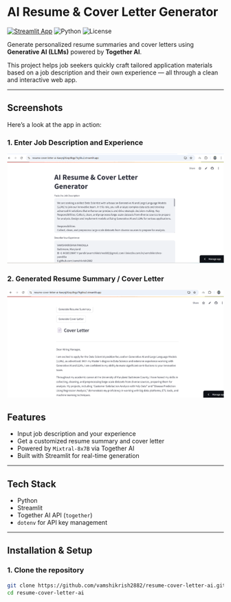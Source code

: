 #  AI Resume & Cover Letter Generator
[![Streamlit App](https://img.shields.io/badge/Live_App-Click_Here-brightgreen?logo=streamlit&style=flat)](https://resume-cover-letter-ai-6asqnj36zqc8kgp7kg6ku2.streamlit.app/)
![Python](https://img.shields.io/badge/Python-3.10-blue?logo=python)
![License](https://img.shields.io/badge/License-MIT-green)


Generate personalized resume summaries and cover letters using **Generative AI (LLMs)** powered by **Together AI**.

This project helps job seekers quickly craft tailored application materials based on a job description and their own experience — all through a clean and interactive web app.

---
##  Screenshots

Here’s a look at the app in action:

###  1. Enter Job Description and Experience
![Input Form](screenshot1.png)

###  2. Generated Resume Summary / Cover Letter
![AI Output](screenshot2.png)

##  Features

-  Input job description and your experience
-  Get a customized resume summary and cover letter
-  Powered by `Mixtral-8x7B` via Together AI
-  Built with Streamlit for real-time generation

---

##  Tech Stack

- Python
- Streamlit
- Together AI API (`together`)
- `dotenv` for API key management

---

##  Installation & Setup

### 1. Clone the repository

```bash
git clone https://github.com/vamshikrish2882/resume-cover-letter-ai.git
cd resume-cover-letter-ai

